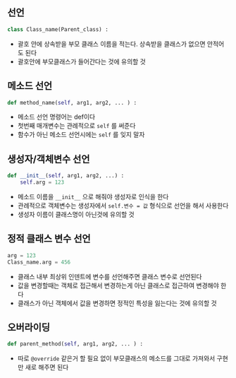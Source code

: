 ## 선언

```python
class Class_name(Parent_class) :
```

- 괄호 안에 상속받을 부모 클래스 이름을 적는다. 상속받을 클래스가 없으면 안적어도 된다
- 괄호안에 부모클래스가 들어간다는 것에 유의할 것

## 메소드 선언

```python
def method_name(self, arg1, arg2, ... ) :
```

- 메소드 선언 명령어는 def이다
- 첫번째 매개변수는 관례적으로 `self` 를 써준다
- 함수가 아닌 메소드 선언시에는 `self` 를 잊지 말자

## 생성자/객체변수 선언

```python
def __init__(self, arg1, arg2, ...) :
	self.arg = 123
```

- 메소드 이름을 `__init__` 으로 해줘야 생성자로 인식을 한다
- 관례적으로 객체변수는 생성자에서 `self.변수 = 값` 형식으로 선언을 해서 사용한다
- 생성자 이름이 클래스명이 아닌것에 유의할 것

## 정적 클래스 변수 선언

```python
arg = 123
Class_name.arg = 456
```

- 클래스 내부 최상위 인덴트에 변수를 선언해주면 클래스 변수로 선언된다
- 값을 변경할때는 객체로 접근해서 변경하는게 아닌 클래스로 접근하여 변경해야 한다
- 클래스가 아닌 객체에서 값을 변경하면 정적인 특성을 잃는다는 것에 유의할 것

## 오버라이딩

```python
def parent_method(self, arg1, arg2, ... ) :
```

- 따로 `@override` 같은거 할 필요 없이 부모클래스의 메소드를 그대로 가져와서 구현만 새로 해주면 된다